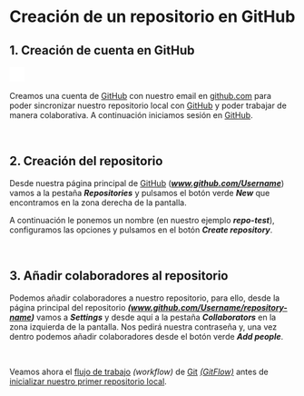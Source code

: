 # Creación de un repositorio en GitHub

## 1. Creación de cuenta en GitHub

<img src="../00_img/github-mark-white.svg" alt="Logo de GitHub" height="25">

Creamos una cuenta de [GitHub](../GLOSARIO.md#github) con nuestro email en [github.com](https://github.com/signup?ref_cta=Sign+up&ref_loc=header+logged+out&ref_page=%2F&source=header-home) para poder sincronizar nuestro repositorio local con [GitHub](../GLOSARIO.md#github) y poder trabajar de manera colaborativa. A continuación iniciamos sesión en [GitHub](../GLOSARIO.md#github).

<br>

## 2. Creación del repositorio

Desde nuestra página principal de [GitHub](../GLOSARIO.md#github) (***www.github.com/Username***) vamos a la pestaña ***Repositories*** y pulsamos el botón verde ***New*** que encontramos en la zona derecha de la pantalla.

A continuación le ponemos un nombre (en nuestro ejemplo ***repo-test***), configuramos las opciones y pulsamos en el botón ***Create repository***.

<br>

## 3. Añadir colaboradores al repositorio

Podemos añadir colaboradores a nuestro repositorio, para ello, desde la página principal del repositorio ***(www.github.com/Username/repository-name)*** vamos a ***Settings*** y desde aquí a la pestaña ***Collaborators*** en la zona izquierda de la pantalla. Nos pedirá nuestra contraseña y, una vez dentro podemos añadir colaboradores desde el botón verde ***Add people***.

<br>

Veamos ahora el [flujo de trabajo](./06-flujo-trabajo-git-flow.md) *(workflow)* de [Git](../GLOSARIO.md#git) [*(GitFlow)*](../GLOSARIO.md#gitflow) antes de [inicializar nuestro primer repositorio local](./07-inicializacion-sincronizacion-repositorio-local.md).